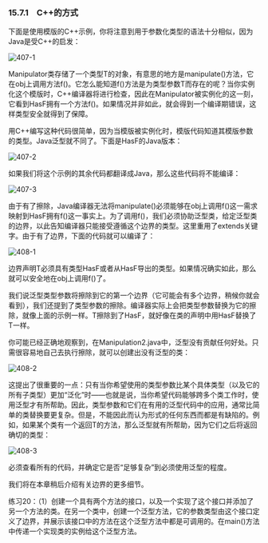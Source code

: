 ### 15.7.1　C++的方式

下面是使用模版的C++示例，你将注意到用于参数化类型的语法十分相似，因为Java是受C++的启发：

![407-1](../Images/image03216.jpeg)

Manipulator类存储了一个类型T的对象，有意思的地方是manipulate()方法，它在obj上调用方法f()。它怎么能知道f()方法是为类型参数T而存在的呢？当你实例化这个模版时，C++编译器将进行检查，因此在Manipulator<HasF>被实例化的这一刻，它看到HasF拥有一个方法f()。如果情况并非如此，就会得到一个编译期错误，这样类型安全就得到了保障。

用C++编写这种代码很简单，因为当模版被实例化时，模版代码知道其模版参数的类型。Java泛型就不同了。下面是HasF的Java版本：

![407-2](../Images/image03217.jpeg)

如果我们将这个示例的其余代码都翻译成Java，那么这些代码将不能编译：

![407-3](../Images/image03218.jpeg)

由于有了擦除，Java编译器无法将manipulate()必须能够在obj上调用f()这一需求映射到HasF拥有f()这一事实上。为了调用f()，我们必须协助泛型类，给定泛型类的边界，以此告知编译器只能接受遵循这个边界的类型。这里重用了extends关键字。由于有了边界，下面的代码就可以编译了：

![408-1](../Images/image03219.jpeg)

边界<T extends HasF>声明T必须具有类型HasF或者从HasF导出的类型。如果情况确实如此，那么就可以安全地在obj上调用f()了。

我们说泛型类型参数将擦除到它的第一个边界（它可能会有多个边界，稍候你就会看到），我们还提到了类型参数的擦除。编译器实际上会把类型参数替换为它的擦除，就像上面的示例一样。T擦除到了HasF，就好像在类的声明中用HasF替换了T一样。

你可能已经正确地观察到，在Manipulation2.java中，泛型没有贡献任何好处。只需很容易地自己去执行擦除，就可以创建出没有泛型的类：

![408-2](../Images/image03220.jpeg)

这提出了很重要的一点：只有当你希望使用的类型参数比某个具体类型（以及它的所有子类型）更加“泛化”时——也就是说，当你希望代码能够跨多个类工作时，使用泛型才有所帮助。因此，类型参数和它们在有用的泛型代码中的应用，通常比简单的类替换要更复杂。但是，不能因此而认为<T extends HasF>形式的任何东西而都是有缺陷的。例如，如果某个类有一个返回T的方法，那么泛型就有所帮助，因为它们之后将返回确切的类型：

![408-3](../Images/image03221.jpeg)

必须查看所有的代码，并确定它是否“足够复杂”到必须使用泛型的程度。

我们将在本章稍后介绍有关边界的更多细节。

练习20：（1）创建一个具有两个方法的接口，以及一个实现了这个接口并添加了另一个方法的类。在另一个类中，创建一个泛型方法，它的参数类型由这个接口定义了边界，并展示该接口中的方法在这个泛型方法中都是可调用的。在main()方法中传递一个实现类的实例给这个泛型方法。